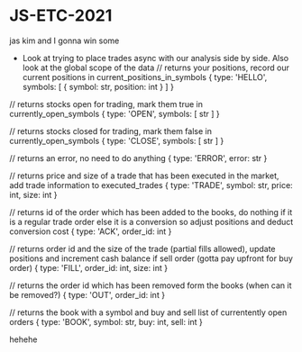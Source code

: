 # JS-ETC-2021
jas kim and I gonna win some
- Look at trying to place trades async with our analysis side by side. Also look at the global scope of the data
// returns your positions, record our current positions in current_positions_in_symbols
{ type: 'HELLO', symbols: [ { symbol: str, position: int } ] }

// returns stocks open for trading, mark them true in currently_open_symbols
{ type: 'OPEN', symbols: [ str ] }

// returns stocks closed for trading, mark them false in currently_open_symbols
{ type: 'CLOSE', symbols: [ str ] }

// returns an error, no need to do anything
{ type: 'ERROR', error: str }

// returns price and size of a trade that has been executed in the market, add trade information to executed_trades
{ type: 'TRADE', symbol: str, price: int, size: int }

// returns id of the order which has been added to the books, do nothing if it is a regular trade order else it is a conversion so adjust positions and deduct conversion cost
{ type: 'ACK', order_id: int }

// returns order id and the size of the trade (partial fills allowed), update positions and increment cash balance if sell order (gotta pay upfront for buy order)
{ type: 'FILL', order_id: int, size: int }

// returns the order id which has been removed form the books (when can it be removed?)
{ type: 'OUT', order_id: int }

// returns the book with a symbol and buy and sell list of currentently open orders
{ type: 'BOOK', symbol: str, buy: int, sell: int }

hehehe